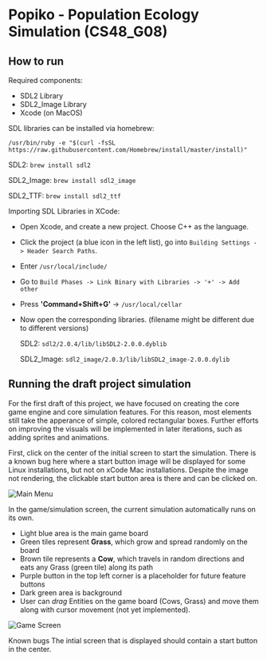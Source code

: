 # Popiko - Population Ecology Simulation (CS48_G08)


## How to run
Required components:
- SDL2 Library
- SDL2_Image Library
- Xcode (on MacOS)


SDL libraries can be installed via homebrew:

`/usr/bin/ruby -e "$(curl -fsSL https://raw.githubusercontent.com/Homebrew/install/master/install)"`

SDL2: `brew install sdl2`

SDL2_Image: `brew install sdl2_image`

SDL2_TTF: `brew install sdl2_ttf`

Importing SDL Libraries in XCode:
- Open Xcode, and create a new project. Choose C++ as the language.
- Click the project (a blue icon in the left list), go into `Building Settings -> Header Search Paths`. 
- Enter `/usr/local/include/`
- Go to `Build Phases -> Link Binary with Libraries -> '+' -> Add other`
- Press **'Command+Shift+G'** -> `/usr/local/cellar`
- Now open the corresponding libraries. (filename might be different due to different versions)
  
  SDL2: `sdl2/2.0.4/lib/libSDL2-2.0.0.dyblib`
  
  SDL2_Image: `sdl2_image/2.0.3/lib/libSDL2_image-2.0.0.dylib`


## Running the draft project simulation
For the first draft of this project, we have focused on creating the core game engine and core simulation features. For this reason, most elements still take the apperance of simple, colored rectangular boxes. Further efforts on improving the visuals will be implemented in later iterations, such as adding sprites and animations.

First, click on the center of the initial screen to start the simulation.  There is a known bug here where a start button image will be displayed for some Linux installations, but not on xCode Mac installations.  Despite the image not rendering, the clickable start button area is there and can be clicked on.

![Main Menu](https://i.imgur.com/M4m9SZJ.png "Main Menu - Draft 1")

In the game/simulation screen, the current simulation automatically runs on its own.
- Light blue area is the main game board
- Green tiles represent **Grass**, which grow and spread randomly on the board
- Brown tile represents a **Cow**, which travels in random directions and eats any Grass (green tile) along its path
- Purple button in the top left corner is a placeholder for future feature buttons
- Dark green area is background
- User can *drag* Entities on the game board (Cows, Grass) and move them along with cursor movement (not yet implemented).

![Game Screen](https://i.imgur.com/lZZNXxw.png "Game Screen - Draft 1")


Known bugs
The intial screen that is displayed should contain a start button in the center.

